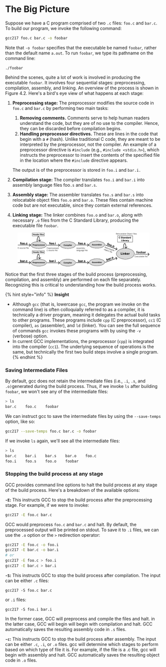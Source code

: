 # The Big Picture

Suppose we have a C program comprised of two `.c` files: `foo.c` and `bar.c`. To build our program, we invoke the following command:&#x20;

```bash
gcc217 foo.c bar.c -o foobar
```

Note that `-o foobar` specifies that the executable be named `foobar`_,_ rather than the default name `a.out`. To run `foobar`, we type its pathname on the command line:

```
./foobar
```

Behind the scenes, quite a lot of work is involved in producing the executable `foobar`. It involves four sequential stages: preprocessing, compilation, assembly, and linking. An overview of the process is shown in Figure 4.2. Here's a bird's eye view of what happens at each stage:

1.  **Preprocessing stage:** The preprocessor modifies the source code in `foo.c` and `bar.c` by performing two main tasks:

    1. **Removing comments.** Comments serve to help human readers understand the code, but they are of no use to the compiler. Hence, they can be discarded before compilation begins.&#x20;
    2. **Handling preprocessor directives.** These are lines in the code that begin with a `#` (hash). Unlike traditional C code, they are meant to be interpreted by the preprocessor, not the compiler. An example of a preprocessor directive is `#include` (e.g., `#include <stdio.h>`), which instructs the preprocessor to insert the contents of the specified file in the location where the `#include` directive appears.&#x20;

    The output is of the preprocessor is stored in `foo.i` and `bar.i.`&#x20;
2. **Compilation stage:** The compiler translates `foo.i` and `bar.i` into assembly language files foo`.s` and `bar.s`.&#x20;
3. **Assembly stage:** The assembler translates `foo.s` and `bar.s` into relocatable object files `foo.o` and `bar.o`. These files contain machine code but are not executable, since they contain external references.&#x20;
4. **Linking stage:** The linker combines `foo.o` and `bar.o`, along with necessary `.o` files from the C Standard Library, producing the executable file `foobar`.

<figure><img src="../../.gitbook/assets/Group 70 (2).png" alt=""><figcaption></figcaption></figure>

Notice that the first three stages of the build process (preprocessing, compilation, and assembly) are performed on each file separately. Recognizing this is critical to understanding how the build process works.

{% hint style="info" %}
**Insight**

* Although `gcc` (that is, lowercase `gcc`, the program we invoke on the command line)  is often colloquially referred to as a compiler, it is technically a driver program, meaning it delegates the actual build tasks to other programs. These programs include `cpp` (C preprocessor), `cc1` (C compiler), `as` (assembler), and `ld` (linker). You can see the full sequence of commands `gcc` invokes these programs with by using the `-v` (verbose) option.
* In current GCC implementations, the preprocessor (`cpp`) is integrated into the compiler (`cc1`). The underlying sequence of operations is the same, but technically the first two build steps involve a single program.&#x20;
{% endhint %}

### Saving Intermediate Files

By default, gcc does not retain the intermediate files (i.e., `.i`, `.s`, and `.o)`generated during the build process. Thus, if we invoke `ls` after building `foobar`, we won't see any of the intermediate files:&#x20;

```bash
> ls
bar.c    foo.c    foobar
```

We can instruct gcc to save the intermediate files by using the `--save-temps` option, like so:

```bash
gcc217 --save-temps foo.c bar.c -o foobar
```

If we invoke `ls` again, we'll see all the intermediate files:&#x20;

```bash
> ls
bar.c    bar.i    bar.s    bar.o    foo.c    
foo.i    foo.s    foo.o    foobar   
```

### Stopping the build process at any stage

GCC provides command line options to halt the build process at any stage of the build process. Here's a breakdown of the available options:

**`-E`:**  This instructs GCC to stop the build process after the preprocessing stage. For example, if we were to invoke:

```bash
gcc217 -E foo.c bar.c
```

GCC would preprocess `foo.c` and `bar.c` and halt. By default, the preprocessed output will be printed on stdout. To save it to `.i` files, we can use the `.o` option or the `>` redirection operator:&#x20;

```bash
gcc217 -E foo.c -o foo.i
gcc217 -E bar.c -o bar.i
# or
gcc217 -E foo.c > foo.i
gcc217 -E bar.c > bar.i
```

**`-S`:** This instructs GCC to stop the build process after compilation. The input can be either `.c` files:&#x20;

```
gcc217 -S foo.c bar.c 
```

or `.i` files:

```
gcc217 -S foo.i bar.i
```

In the former case, GCC will preprocess and compile the files and halt. in the latter case, GCC will begin will begin with compilation and halt. GCC automatically saves the resulting assembly code in `.s` files.

**`-c`:** This instructs GCC to stop the build process after assembly. The input can be either `.c`, `.i`, or `.o` files. gcc will determine which stages to perform based on which type of file it is. For example, if the file is a .c file, gcc will begin with assembly and halt. GCC automatically saves the resulting object code in `.o` files.&#x20;
